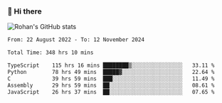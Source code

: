 ### 👋 Hi there 

<!--
**rohznmdev/rohznmdev** is a ✨ _special_ ✨ repository because its `README.md` (this file) appears on your GitHub profile.

Here are some ideas to get you started:

- 🔭 I’m currently working on ...
- 🌱 I’m currently learning Ruby and Ruby on Rails
- 👯 I’m looking to collaborate on ...
- 🤔 I’m looking for help with ...
- 💬 Ask me about ...
- 📫 How to reach me: ...
- 😄 Pronouns: ...
- ⚡ Fun fact: ...
-->
![Rohan's GitHub stats](https://github-readme-stats.vercel.app/api?username=rohznmdev&theme=dark&show_icons=true)

<!--START_SECTION:waka-->

```txt
From: 22 August 2022 - To: 12 November 2024

Total Time: 348 hrs 10 mins

TypeScript    115 hrs 16 mins ████████▒░░░░░░░░░░░░░░░░   33.11 %
Python        78 hrs 49 mins  █████▓░░░░░░░░░░░░░░░░░░░   22.64 %
C             39 hrs 59 mins  ███░░░░░░░░░░░░░░░░░░░░░░   11.49 %
Assembly      29 hrs 59 mins  ██░░░░░░░░░░░░░░░░░░░░░░░   08.61 %
JavaScript    26 hrs 37 mins  ██░░░░░░░░░░░░░░░░░░░░░░░   07.65 %
```

<!--END_SECTION:waka-->
